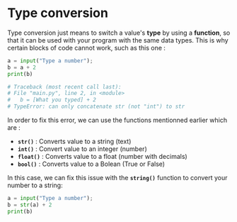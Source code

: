 # Type conversion
Type conversion just means to switch a value's **type** by using a **function**, so that it can be used with your program with the same data types. This is why certain blocks of code cannot work, such as this one : 

```py
a = input("Type a number"); 
b = a + 2
print(b)

# Traceback (most recent call last):
# File "main.py", line 2, in <module>
#   b = [What you typed] + 2
# TypeError: can only concatenate str (not "int") to str
```

In order to fix this error, we can use the functions mentionned earlier which are : 
  - **`str()`** : Converts value to a string (text)
  - **`int()`** : Convert value to an integer (number)
  - **`float()`** : Converts value to a float (number with decimals)
  - **`bool()`** : Converts value to a Bolean (True or False)

In this case, we can fix this issue with the **`string()`** function to convert your number to a string: 

```py
a = input("Type a number"); 
b = str(a) + 2
print(b)
```
